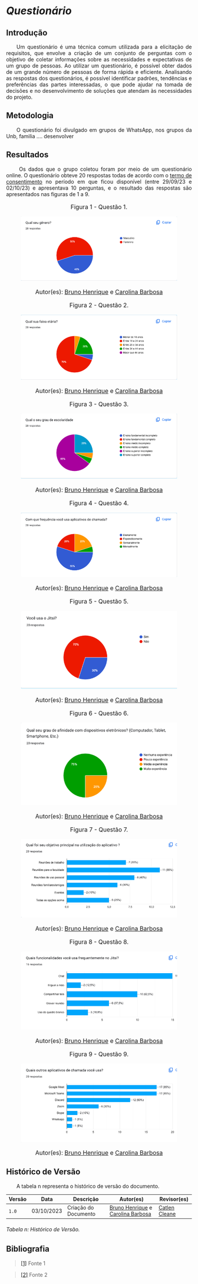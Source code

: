 # ***Questionário***

## **Introdução**
<p align="justify">
&emsp;&emsp;Um questionário é uma técnica comum utilizada para a elicitação de requisitos, que envolve a criação de um conjunto de perguntas com o objetivo de coletar informações sobre as necessidades e expectativas de um grupo de pessoas. Ao utilizar um questionário, é possível obter dados de um grande número de pessoas de forma rápida e eficiente. Analisando as respostas dos questionários, é possível identificar padrões, tendências e preferências das partes interessadas, o que pode ajudar na tomada de decisões e no desenvolvimento de soluções que atendam às necessidades do projeto.
</p>

## **Metodologia**
<p align="justify">
&emsp;&emsp;O questionário foi divulgado em grupos de WhatsApp, nos grupos da Unb, familia .... desenvolver
</p>

## **Resultados**
<p align="justify">
&emsp;&emsp; Os dados que o grupo coletou foram por meio de um questionário online. O questionário obteve 20 respostas todas de acordo com o <a href="https://docs.google.com/document/d/1fmuMpkPT43gpluq_j9xrKqiJx61ifFlCeK5ZwiqAOsg/edit">termo de consentimento</a> no período em que ficou disponível (entre 29/09/23 e 02/10/23) e apresentava 10 perguntas, e o resultado das respostas são apresentados nas figuras de 1 a 9.
</p>


<figure markdown>
<font size="3"><p style="text-align: center">Figura 1 - Questão 1.</p></font>
<img src="../../assets/questionario/1.png" alt="logo"  style="float: none; margin: auto"/>
<font size="3"><p style="text-align: center">Autor(es): <a href="https://github.com/BrunoHenrique00">Bruno Henrique</a> e <a href="https://github.com/CarolinaBarb">Carolina Barbosa</a></p></font>
</figure>


<figure markdown>
<font size="3"><p style="text-align: center">Figura 2 - Questão 2.</p></font>
<img src="../../assets/questionario/2.png" alt="logo"  style="float: none; margin: auto"/>
<font size="3"><p style="text-align: center">Autor(es): <a href="https://github.com/BrunoHenrique00">Bruno Henrique</a> e <a href="https://github.com/CarolinaBarb">Carolina Barbosa</a></p></font>
</figure>


<figure markdown>
<font size="3"><p style="text-align: center">Figura 3 - Questão 3.</p></font>
<img src="../../assets/questionario/3.png" alt="logo"  style="float: none; margin: auto"/>
<font size="3"><p style="text-align: center">Autor(es): <a href="https://github.com/BrunoHenrique00">Bruno Henrique</a> e <a href="https://github.com/CarolinaBarb">Carolina Barbosa</a></p></font>
</figure>


<figure markdown>
<font size="3"><p style="text-align: center">Figura 4 - Questão 4.</p></font>
<img src="../../assets/questionario/4.png" alt="logo"  style="float: none; margin: auto"/>
<font size="3"><p style="text-align: center">Autor(es): <a href="https://github.com/BrunoHenrique00">Bruno Henrique</a> e <a href="https://github.com/CarolinaBarb">Carolina Barbosa</a></p></font>
</figure>

<figure markdown>
<font size="3"><p style="text-align: center">Figura 5 - Questão 5.</p></font>
<img src="../../assets/questionario/5.png" alt="logo"  style="float: none; margin: auto"/>
<font size="3"><p style="text-align: center">Autor(es): <a href="https://github.com/BrunoHenrique00">Bruno Henrique</a> e <a href="https://github.com/CarolinaBarb">Carolina Barbosa</a></p></font>
</figure>

<figure markdown>
<font size="3"><p style="text-align: center">Figura 6 - Questão 6.</p></font>
<img src="../../assets/questionario/6.png" alt="logo"  style="float: none; margin: auto"/>
<font size="3"><p style="text-align: center">Autor(es): <a href="https://github.com/BrunoHenrique00">Bruno Henrique</a> e <a href="https://github.com/CarolinaBarb">Carolina Barbosa</a></p></font>
</figure>

<figure markdown>
<font size="3"><p style="text-align: center">Figura 7 - Questão 7.</p></font>
<img src="../../assets/questionario/7.png" alt="logo"  style="float: none; margin: auto"/>
<font size="3"><p style="text-align: center">Autor(es): <a href="https://github.com/BrunoHenrique00">Bruno Henrique</a> e <a href="https://github.com/CarolinaBarb">Carolina Barbosa</a></p></font>
</figure>

<figure markdown>
<font size="3"><p style="text-align: center">Figura 8 - Questão 8.</p></font>
<img src="../../assets/questionario/8.png" alt="logo"  style="float: none; margin: auto"/>
<font size="3"><p style="text-align: center">Autor(es): <a href="https://github.com/BrunoHenrique00">Bruno Henrique</a> e <a href="https://github.com/CarolinaBarb">Carolina Barbosa</a></p></font>
</figure>

<figure markdown>
<font size="3"><p style="text-align: center">Figura 9 - Questão 9.</p></font>
<img src="../../assets/questionario/9.png" alt="logo"  style="float: none; margin: auto"/>
<font size="3"><p style="text-align: center"> Autor(es): <a href="https://github.com/BrunoHenrique00">Bruno Henrique</a> e <a href="https://github.com/CarolinaBarb">Carolina Barbosa</a></font>
</figure>



## **Histórico de Versão**
<p align="justify">
&emsp;&emsp;A tabela n representa o histórico de versão do documento.
</p>

| Versão | Data | Descrição | Autor(es) | Revisor(es) |
| ------ | ---- | --------- | --------- | ---------- |
| `1.0`  | 03/10/2023 | Criação do Documento  | [Bruno Henrique](https://github.com/BrunoHenrique00) e [Carolina Barbosa](https://github.com/CarolinaBarb) | [Catlen Cleane](https://github.com/catlenc) |
<h6> Tabela n: Histórico de Versão.

## **Bibliografia**
> <a href="https://Link_da_fonte">[1]</a> Fonte 1

> <a href="https://Link_da_fonte">[2]</a> Fonte 2